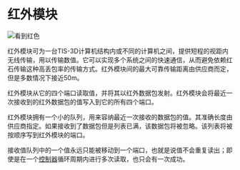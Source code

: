 # 红外模块
![看到红色](item:tis3d:infrared_module)

红外模块可为一台TIS-3D计算机结构内或不同的计算机之间，提供短程的视距内无线传输，用以传输数值。它可以实现多个系统之间的快速通信，从而避免依赖红石传输这种高丢包率的传输方式。红外模块间的最大可靠传输距离由供应商而定，但是多数情况下接近50m。

红外模块从它的四个端口读取值，并将其以红外数据包发射。红外模块会将最近一次接收到的红外数据包的值写入到它的所有四个端口。

红外模块拥有一个小的队列，用来容纳最近一次接收的数据包的值。其准确长度由供应商指定。如果接收到了数据包但是列表已满，该数据包将被忽略。该列表将被按顺序写到红外模块的端口。

接收值队列中的一个值永远只能被移动到一个端口，也就是说值不会重复读出；即使是在一个[控制器](../block/controller.md)循环周期内进行多次读取，也只会有一次成功。
